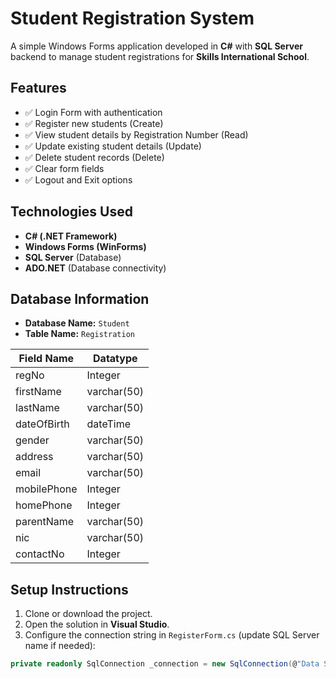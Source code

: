 # Student Registration System

A simple Windows Forms application developed in **C#** with **SQL Server** backend to manage student registrations for **Skills International School**.

## Features

- ✅ Login Form with authentication
- ✅ Register new students (Create)
- ✅ View student details by Registration Number (Read)
- ✅ Update existing student details (Update)
- ✅ Delete student records (Delete)
- ✅ Clear form fields
- ✅ Logout and Exit options

## Technologies Used

- **C# (.NET Framework)**
- **Windows Forms (WinForms)**
- **SQL Server** (Database)
- **ADO.NET** (Database connectivity)

## Database Information

- **Database Name:** `Student`
- **Table Name:** `Registration`

| Field Name  | Datatype    |
| ----------- | ----------- |
| regNo       | Integer     |
| firstName   | varchar(50) |
| lastName    | varchar(50) |
| dateOfBirth | dateTime    |
| gender      | varchar(50) |
| address     | varchar(50) |
| email       | varchar(50) |
| mobilePhone | Integer     |
| homePhone   | Integer     |
| parentName  | varchar(50) |
| nic         | varchar(50) |
| contactNo   | Integer     |

## Setup Instructions

1. Clone or download the project.
2. Open the solution in **Visual Studio**.
3. Configure the connection string in `RegisterForm.cs` (update SQL Server name if needed):

```csharp
private readonly SqlConnection _connection = new SqlConnection(@"Data Source=localhost;Initial Catalog=Student;Integrated Security=True");
```
